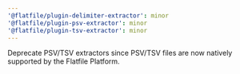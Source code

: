 ```yaml
---
'@flatfile/plugin-delimiter-extractor': minor
'@flatfile/plugin-psv-extractor': minor
'@flatfile/plugin-tsv-extractor': minor
---
```


Deprecate PSV/TSV extractors since PSV/TSV files are now natively supported by the Flatfile Platform.
